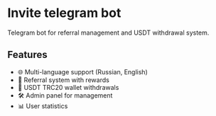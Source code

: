 # Invite telegram bot

Telegram bot for referral management and USDT withdrawal system.

## Features

- 🌐 Multi-language support (Russian, English)
- 👥 Referral system with rewards
- 💸 USDT TRC20 wallet withdrawals
- 🛠️ Admin panel for management
- 📊 User statistics

